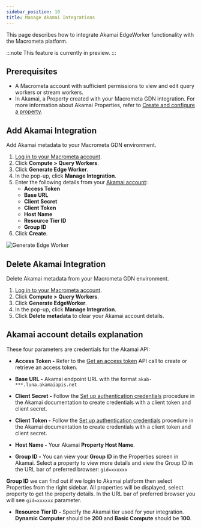 ```yaml
---
sidebar_position: 10
title: Manage Akamai Integrations
---
```


This page describes how to integrate Akamai EdgeWorker functionality with the Macrometa platform.

:::note
This feature is currently in preview.
:::

## Prerequisites

- A Macrometa account with sufficient permissions to view and edit query workers or stream workers.
- In Akamai, a Property created with your Macrometa GDN integration. For more information about Akamai Properties, refer to [Create and configure a property](https://techdocs.akamai.com/api-definitions/docs/create-config-prop).

## Add Akamai Integration

Add Akamai metadata to your Macrometa GDN environment.

1. [Log in to your Macrometa account](https://auth-play.macrometa.io/).
1. Click **Compute > Query Workers**.
1. Click **Generate Edge Worker**.
1. In the pop-up, click **Manage Integration**.
1. Enter the following details from your [Akamai account](#akamai-account-details-explanation):
    - **Access Token**
    - **Base URL**
    - **Client Secret**
    - **Client Token**
    - **Host Name**
    - **Resource Tier ID**
    - **Group ID**
1. Click **Create**.

![Generate Edge Worker](/img/functions/manage_integration.png)

## Delete Akamai Integration

Delete Akamai metadata from your Macrometa GDN environment.

1. [Log in to your Macrometa account](https://auth-play.macrometa.io/).
1. Click **Compute > Query Workers**.
1. Click **Generate EdgeWorker**.
1. In the pop-up, click **Manage Integration**.
1. Click **Delete metadata** to clear your Akamai account details.

## Akamai account details explanation

These four parameters are credentials for the Akamai API:

- **Access Token -** Refer to the [Get an access token](https://techdocs.akamai.com/identity-cloud-auth/reference/post-access-getaccesstoken) API call to create or retrieve an access token.
- **Base URL -** Akamai endpoint URL with the format `akab-***.luna.akamaiapis.net`
- **Client Secret -** Follow the [Set up authentication credentials](https://techdocs.akamai.com/developer/docs/set-up-authentication-credentials) procedure in the Akamai documentation to create credentials with a client token and client secret.
- **Client Token -** Follow the [Set up authentication credentials](https://techdocs.akamai.com/developer/docs/set-up-authentication-credentials) procedure in the Akamai documentation to create credentials with a client token and client secret.


- **Host Name -** Your Akamai **Property Host Name**.
- **Group ID -** You can view your **Group ID** in the Properties screen in Akamai. Select a property to view more details and view the Group ID in the URL bar of preferred browser: `gid=xxxxxx`

**Group ID** we can find out if we login to Akamai platform then select Properties from the right sidebar.
All properties will be displayed, select property to get the property details. In the URL bar of preferred browser you will see `gid=xxxxxx` parameter.

- **Resource Tier ID -** Specify the Akamai tier used for your integration.  **Dynamic Computer** should be **200** and **Basic Compute** should be **100**.








